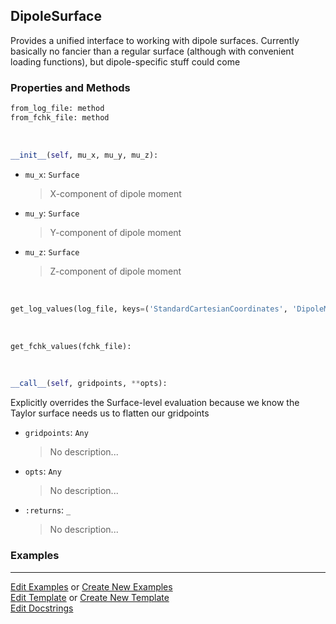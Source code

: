 ## <a id="Psience.Data.Surfaces.DipoleSurface">DipoleSurface</a>
Provides a unified interface to working with dipole surfaces.
Currently basically no fancier than a regular surface (although with convenient loading functions), but dipole-specific
stuff could come

### Properties and Methods
```python
from_log_file: method
from_fchk_file: method
```
<a id="Psience.Data.Surfaces.DipoleSurface.__init__" class="docs-object-method">&nbsp;</a>
```python
__init__(self, mu_x, mu_y, mu_z): 
```

- `mu_x`: `Surface`
    >X-component of dipole moment
- `mu_y`: `Surface`
    >Y-component of dipole moment
- `mu_z`: `Surface`
    >Z-component of dipole moment

<a id="Psience.Data.Surfaces.DipoleSurface.get_log_values" class="docs-object-method">&nbsp;</a>
```python
get_log_values(log_file, keys=('StandardCartesianCoordinates', 'DipoleMoments')): 
```

<a id="Psience.Data.Surfaces.DipoleSurface.get_fchk_values" class="docs-object-method">&nbsp;</a>
```python
get_fchk_values(fchk_file): 
```

<a id="Psience.Data.Surfaces.DipoleSurface.__call__" class="docs-object-method">&nbsp;</a>
```python
__call__(self, gridpoints, **opts): 
```
Explicitly overrides the Surface-level evaluation because we know the Taylor surface needs us to flatten our gridpoints
- `gridpoints`: `Any`
    >No description...
- `opts`: `Any`
    >No description...
- `:returns`: `_`
    >No description...

### Examples




___

[Edit Examples](https://github.com/McCoyGroup/Psience/edit/edit/ci/examples/ci/docs/Psience/Data/Surfaces/DipoleSurface.md) or 
[Create New Examples](https://github.com/McCoyGroup/Psience/new/edit/?filename=ci/examples/ci/docs/Psience/Data/Surfaces/DipoleSurface.md) <br/>
[Edit Template](https://github.com/McCoyGroup/Psience/edit/edit/ci/docs/ci/docs/Psience/Data/Surfaces/DipoleSurface.md) or 
[Create New Template](https://github.com/McCoyGroup/Psience/new/edit/?filename=ci/docs/templates/ci/docs/Psience/Data/Surfaces/DipoleSurface.md) <br/>
[Edit Docstrings](https://github.com/McCoyGroup/Psience/edit/edit/Psience/Data/Surfaces.py?message=Update%20Docs)
